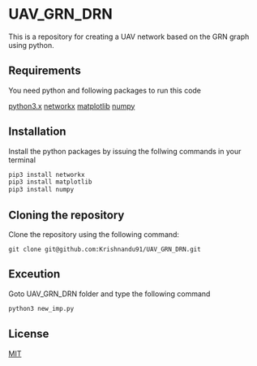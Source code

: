 # UAV_GRN_DRN

This is a repository for creating a UAV network based on the GRN graph using python.

## Requirements

You need python and following packages to run this code

[python3.x](https://www.python.org/downloads/)
[networkx](https://networkx.github.io/)
[matplotlib](https://matplotlib.org/)
[numpy](https://numpy.org/)

## Installation

Install the python packages by issuing the follwing commands in your terminal

``` bash
pip3 install networkx
pip3 install matplotlib
pip3 install numpy
```

## Cloning the repository

Clone the repository using the following command:

``` git
git clone git@github.com:Krishnandu91/UAV_GRN_DRN.git
```

## Exceution

Goto UAV_GRN_DRN folder and type the following command

``` bash
python3 new_imp.py
```

## License

[MIT](https://opensource.org/licenses/MIT)
